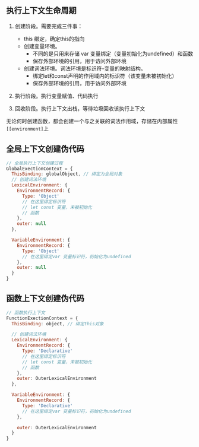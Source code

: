 
## 执行上下文生命周期
1. 创建阶段。需要完成三件事：
    * this 绑定，确定this的指向
    * 创建变量环境。
        * 不同的是只用来存储 var 变量绑定（变量初始化为undefined）和函数
        * 保存外部环境的引用，用于访问外部环境
    * 创建词法环境。词法环境是标识符-变量的映射结构。
        * 绑定let和const声明的作用域内的标识符（该变量未被初始化）
        * 保存外部环境的引用，用于访问外部环境
    
2. 执行阶段。执行变量赋值、代码执行

3. 回收阶段。执行上下文出栈，等待垃圾回收该执行上下文

无论何时创建函数，都会创建一个与之关联的词法作用域，存储在内部属性`[[environment]`上

## 全局上下文创建伪代码
```js
// 全局执行上下文创建过程 
GlobalExectionContext = {
  ThisBinding: globalObject, // 绑定为全局对象
  // 创建词法环境
  LexicalEnvironment: {
    EnvironmentRecord: {
      Type: 'Object'
      // 在这里绑定标识符
      // let const 变量，未被初始化
      // 函数
    },
    outer: null
  },

  VariableEnvironment: {
    EnvironmentRecord: {
      Type: 'Object'
      // 在这里绑定var 变量标识符，初始化为undefined
    },
    outer: null
  }
}
```

## 函数上下文创建伪代码
```js
// 函数执行上下文
FunctionExectionContext = {
  ThisBinding: object, // 绑定this对象

  // 创建词法环境
  LexicalEnvironment: {
    EnvironmentRecord: {
      Type: 'Declarative'
      // 在这里绑定标识符
      // let const 变量，未被初始化
      // 函数
    },
    outer: OuterLexicalEnvironment
  },

  VariableEnvironment: {
    EnvironmentRecord: {
      Type: 'Declarative'
      // 在这里绑定var 变量标识符，初始化为undefined
    },

    outer: OuterLexicalEnvironment
  }
}
```
